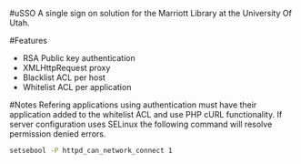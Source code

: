 #uSSO
A single sign on solution for the Marriott Library at the University Of Utah.

#Features
* RSA Public key authentication
* XMLHttpRequest proxy
* Blacklist ACL per host
* Whitelist ACL per application

#Notes
Refering applications using authentication must have their application added to the whitelist ACL and use PHP cURL functionality. If server configuration uses SELinux the following command will resolve permission denied errors.
```sh
setsebool -P httpd_can_network_connect 1
```

